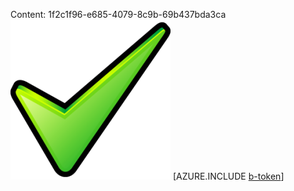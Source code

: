 Content: 1f2c1f96-e685-4079-8c9b-69b437bda3ca![image](8aab1b51-bf08-470a-8a5e-ea1697a99019.png)
[AZURE.INCLUDE [b-token](a92e987d-34c0-48bb-9f08-c25c137caa62.md)]
